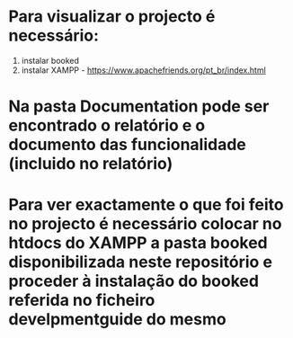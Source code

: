 # Para visualizar o projecto é necessário:
1. instalar booked
2. instalar XAMPP - https://www.apachefriends.org/pt_br/index.html

# Na pasta Documentation pode ser encontrado o relatório e o documento das funcionalidade (incluido no relatório)

# Para ver exactamente o que foi feito no projecto é necessário colocar no htdocs do XAMPP a pasta booked disponibilizada neste repositório e proceder à instalação do booked referida no ficheiro develpmentguide do mesmo
